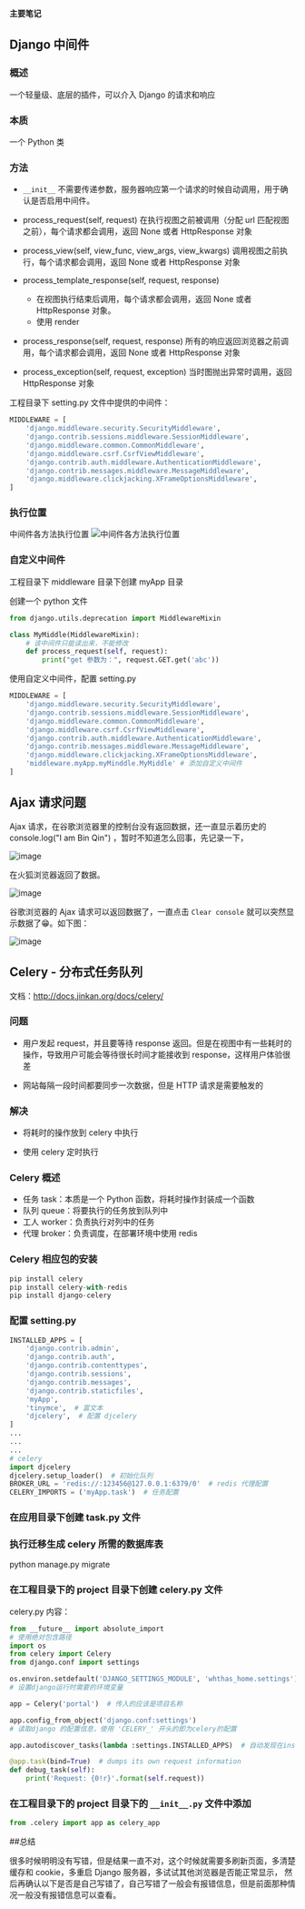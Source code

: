 **主要笔记**

## Django 中间件

### 概述

一个轻量级、底层的插件，可以介入 Django 的请求和响应

### 本质

一个 Python 类

### 方法
- `__init__` 不需要传递参数，服务器响应第一个请求的时候自动调用，用于确认是否启用中间件。

- process_request(self, request) 在执行视图之前被调用（分配 url 匹配视图之前），每个请求都会调用，返回 None 或者 HttpResponse 对象

- process_view(self, view_func, view_args, view_kwargs) 调用视图之前执行，每个请求都会调用，返回 None 或者 HttpResponse 对象

- process_template_response(self, request, response)
    - 在视图执行结束后调用，每个请求都会调用，返回 None 或者 HttpResponse 对象。
    - 使用 render

- process_response(self, request, response) 所有的响应返回浏览器之前调用，每个请求都会调用，返回 None 或者 HttpResponse 对象

- process_exception(self, request, exception) 当时图抛出异常时调用，返回 HttpResponse 对象

工程目录下 setting.py 文件中提供的中间件：
```python
MIDDLEWARE = [
    'django.middleware.security.SecurityMiddleware',
    'django.contrib.sessions.middleware.SessionMiddleware',
    'django.middleware.common.CommonMiddleware',
    'django.middleware.csrf.CsrfViewMiddleware',
    'django.contrib.auth.middleware.AuthenticationMiddleware',
    'django.contrib.messages.middleware.MessageMiddleware',
    'django.middleware.clickjacking.XFrameOptionsMiddleware',
]
```
### 执行位置

中间件各方法执行位置
![中间件各方法执行位置](https://note.youdao.com/favicon.ico)

### 自定义中间件

工程目录下 middleware 目录下创建 myApp 目录

创建一个 python 文件
```python
from django.utils.deprecation import MiddlewareMixin

class MyMiddle(MiddlewareMixin):
    # 该中间件只能读出来，不能修改
    def process_request(self, request):
        print("get 参数为：", request.GET.get('abc'))
```
使用自定义中间件，配置 setting.py 

```python
MIDDLEWARE = [
    'django.middleware.security.SecurityMiddleware',
    'django.contrib.sessions.middleware.SessionMiddleware',
    'django.middleware.common.CommonMiddleware',
    'django.middleware.csrf.CsrfViewMiddleware',
    'django.contrib.auth.middleware.AuthenticationMiddleware',
    'django.contrib.messages.middleware.MessageMiddleware',
    'django.middleware.clickjacking.XFrameOptionsMiddleware',
    'middleware.myApp.myMinddle.MyMiddle' # 添加自定义中间件
]
```
## Ajax 请求问题

 Ajax 请求，在谷歌浏览器里的控制台没有返回数据，还一直显示着历史的 console.log("I am Bin Qin") ，暂时不知道怎么回事，先记录一下，

 ![image](https://note.youdao.com/favicon.ico)
 
 在火狐浏览器返回了数据。
 
 ![image](https://note.youdao.com/favicon.ico)


谷歌浏览器的 Ajax 请求可以返回数据了，一直点击 `Clear console` 就可以突然显示数据了😁。如下图：

 ![image](https://note.youdao.com/favicon.ico)
 
 ## Celery - 分布式任务队列
 
 文档：http://docs.jinkan.org/docs/celery/
 
 ### 问题
 
 - 用户发起 request，并且要等待 response 返回。但是在视图中有一些耗时的操作，导致用户可能会等待很长时间才能接收到 response，这样用户体验很差
 
 - 网站每隔一段时间都要同步一次数据，但是 HTTP 请求是需要触发的
 
 ### 解决
 
 - 将耗时的操作放到 celery 中执行
 
 - 使用 celery 定时执行
 
 ### Celery 概述
 
 - 任务 task：本质是一个 Python 函数，将耗时操作封装成一个函数
 - 队列 queue：将要执行的任务放到队列中
 - 工人 worker：负责执行对列中的任务
 - 代理 broker：负责调度，在部署环境中使用 redis
 
### Celery 相应包的安装
 
```python
pip install celery
pip install celery-with-redis
pip install django-celery
```

### 配置 setting.py 

```python
INSTALLED_APPS = [
    'django.contrib.admin',
    'django.contrib.auth',
    'django.contrib.contenttypes',
    'django.contrib.sessions',
    'django.contrib.messages',
    'django.contrib.staticfiles',
    'myApp',
    'tinymce',  # 富文本
    'djcelery',  # 配置 djcelery
]
...
...
...
# celery
import djcelery
djcelery.setup_loader()  # 初始化队列
BROKER_URL = 'redis://:123456@127.0.0.1:6379/0'  # redis 代理配置
CELERY_IMPORTS = ('myApp.task')  # 任务配置
```
### 在应用目录下创建 task.py 文件
 
### 执行迁移生成 celery 所需的数据库表
 
 python manage.py migrate
 
### 在工程目录下的 project 目录下创建 celery.py 文件

celery.py 内容：
```python
from __future__ import absolute_import
# 使用绝对包含路径
import os
from celery import Celery
from django.conf import settings

os.environ.setdefault('DJANGO_SETTINGS_MODULE', 'whthas_home.settings')
# 设置django运行时需要的环境变量

app = Celery('portal')  # 传入的应该是项目名称

app.config_from_object('django.conf:settings')
# 读取django 的配置信息，使用 'CELERY_' 开头的即为celery的配置

app.autodiscover_tasks(lambda :settings.INSTALLED_APPS)  # 自动发现在installed apps中包含的task（需要在tasks.py中定义）这样就不用手动的在CELERY_IMPORTS中添加设置

@app.task(bind=True)  # dumps its own request information
def debug_task(self):
    print('Request: {0!r}'.format(self.request))
```

### 在工程目录下的 project 目录下的 `__init__.py` 文件中添加

```python
from .celery import app as celery_app
```
 
##总结
 
 很多时候明明没有写错，但是结果一直不对，这个时候就需要多刷新页面，多清楚缓存和 cookie，多重启 Django 服务器，多试试其他浏览器是否能正常显示，
 然后再确认以下是否是自己写错了，自己写错了一般会有报错信息，但是前面那种情况一般没有报错信息可以查看。